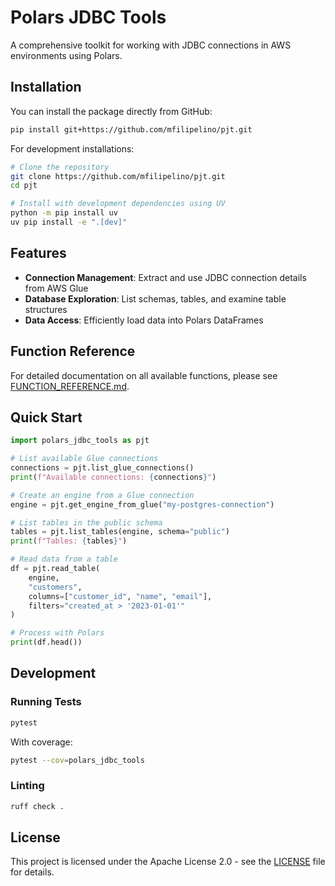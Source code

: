 # Polars JDBC Tools

A comprehensive toolkit for working with JDBC connections in AWS environments using Polars.

## Installation

You can install the package directly from GitHub:

```bash
pip install git+https://github.com/mfilipelino/pjt.git
```

For development installations:

```bash
# Clone the repository
git clone https://github.com/mfilipelino/pjt.git
cd pjt

# Install with development dependencies using UV
python -m pip install uv
uv pip install -e ".[dev]"
```

## Features

- **Connection Management**: Extract and use JDBC connection details from AWS Glue
- **Database Exploration**: List schemas, tables, and examine table structures
- **Data Access**: Efficiently load data into Polars DataFrames

## Function Reference

For detailed documentation on all available functions, please see [FUNCTION_REFERENCE.md](FUNCTION_REFERENCE.md).

## Quick Start

```python
import polars_jdbc_tools as pjt

# List available Glue connections
connections = pjt.list_glue_connections()
print(f"Available connections: {connections}")

# Create an engine from a Glue connection
engine = pjt.get_engine_from_glue("my-postgres-connection")

# List tables in the public schema
tables = pjt.list_tables(engine, schema="public")
print(f"Tables: {tables}")

# Read data from a table
df = pjt.read_table(
    engine,
    "customers",
    columns=["customer_id", "name", "email"],
    filters="created_at > '2023-01-01'"
)

# Process with Polars
print(df.head())
```

## Development

### Running Tests

```bash
pytest
```

With coverage:

```bash
pytest --cov=polars_jdbc_tools
```

### Linting

```bash
ruff check .
```

## License

This project is licensed under the Apache License 2.0 - see the [LICENSE](LICENSE) file for details.